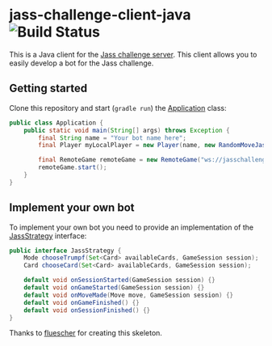 # jass-challenge-client-java ![Build Status](https://travis-ci.org/webplatformz/jass-challenge-client-java.svg)

This is a Java client for the [Jass challenge server](https://github.com/webplatformz/challenge).
This client allows you to easily develop a bot for the Jass challenge.

## Getting started

Clone this repository and start (`gradle run`) the [Application](src/main/java/com/zuehlke/jasschallenge/client/Application.java) class:

``` java
public class Application {
    public static void main(String[] args) throws Exception {
        final String name = "Your bot name here";
        final Player myLocalPlayer = new Player(name, new RandomMoveJassStrategy());

        final RemoteGame remoteGame = new RemoteGame("ws://jasschallenge.herokuapp.com", myLocalPlayer, SessionType.SINGLE_GAME);
        remoteGame.start();
    }
}
```

## Implement your own bot

To implement your own bot you need to provide an implementation of the
[JassStrategy](src/main/java/com/zuehlke/jasschallenge/client/game/strategy/JassStrategy.java) interface:

``` java
public interface JassStrategy {
    Mode chooseTrumpf(Set<Card> availableCards, GameSession session);
    Card chooseCard(Set<Card> availableCards, GameSession session);

    default void onSessionStarted(GameSession session) {}
    default void onGameStarted(GameSession session) {}
    default void onMoveMade(Move move, GameSession session) {}
    default void onGameFinished() {}
    default void onSessionFinished() {}
}
```

Thanks to [fluescher](https://github.com/fluescher) for creating this skeleton.